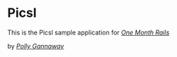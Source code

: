 # Picsl

This is the Picsl sample application for [*One Month Rails*](http://onemonthrails.com)

by [*Polly Gannaway*](http://www.basementorchestra.com)